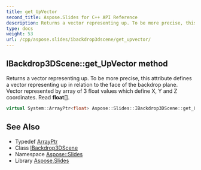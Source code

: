 ```yaml
---
title: get_UpVector
second_title: Aspose.Slides for C++ API Reference
description: Returns a vector representing up. To be more precise, this attribute defines a vector representing up in relation to the face of the backdrop plane. Vector represented by array of 3 float values which define X, Y and Z coordinates. Read float[].
type: docs
weight: 53
url: /cpp/aspose.slides/ibackdrop3dscene/get_upvector/
---
```

## IBackdrop3DScene::get_UpVector method


Returns a vector representing up. To be more precise, this attribute defines a vector representing up in relation to the face of the backdrop plane. Vector represented by array of 3 float values which define X, Y and Z coordinates. Read **float**[].

```cpp
virtual System::ArrayPtr<float> Aspose::Slides::IBackdrop3DScene::get_UpVector()=0
```

## See Also

* Typedef [ArrayPtr](../../../system/arrayptr/)
* Class [IBackdrop3DScene](../)
* Namespace [Aspose::Slides](../../)
* Library [Aspose.Slides](../../../)

